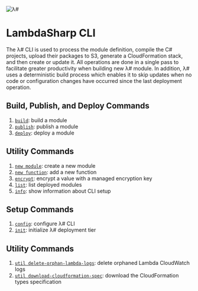 ![λ#](../../Docs/LambdaSharp_v2_small.png)

# LambdaSharp CLI

The λ# CLI is used to process the module definition, compile the C# projects, upload their packages to S3, generate a CloudFormation stack, and then create or update it. All operations are done in a single pass to facilitate greater productivity when building new λ# module. In addition, λ# uses a deterministic build process which enables it to skip updates when no code or configuration changes have occurred since the last deployment operation.

## Build, Publish, and Deploy Commands
1. [`build`](Docs/Tool-Build.md): build a module
1. [`publish`](Docs/Tool-Publish.md): publish a module
1. [`deploy`](Docs/Tool-Deploy.md): deploy a module

## Utility Commands
1. [`new module`](Docs/Tool-NewModule.md): create a new module
1. [`new function`](Docs/Tool-NewFunction.md): add a new function
1. [`encrypt`](Docs/Tool-Encrypt.md): encrypt a value with a managed encryption key
1. [`list`](Docs/Tool-List.md): list deployed modules
1. [`info`](Docs/Tool-Info.md): show information about CLI setup

## Setup Commands
1. [`config`](Docs/Tool-Config.md): configure λ# CLI
1. [`init`](Docs/Tool-Init.md): initialize λ# deployment tier

## Utility Commands
1. [`util delete-orphan-lambda-logs`](Docs/Tool-UtilDeleteOrphanLambdaLogs.md): delete orphaned Lambda CloudWatch logs
1. [`util download-cloudformation-spec`](Docs/Tool-UtilDownloadCloudFormationSpec.md): download the CloudFormation types specification
